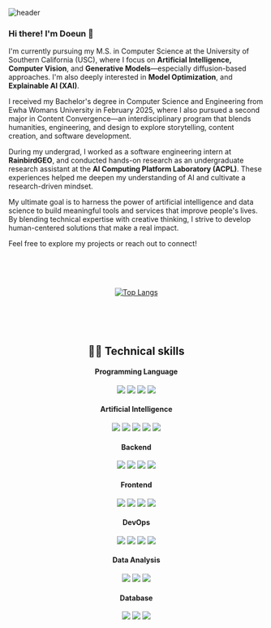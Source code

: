 <!--- ![doeun-github-page](https://github.com/user-attachments/assets/5bdb88ea-89a6-425a-ad90-7358c8ee5985) --->

![header](https://capsule-render.vercel.app/api?type=venom&color=auto&height=300&section=header&text=Welcome%20to%20Doeun's%20Github&fontSize=60)

### Hi there! I'm Doeun 👋

I'm currently pursuing my M.S. in Computer Science at the University of Southern California (USC), where I focus on **Artificial Intelligence, Computer Vision**, and **Generative Models**—especially diffusion-based approaches. I'm also deeply interested in **Model Optimization**, and **Explainable AI (XAI)**.

I received my Bachelor's degree in Computer Science and Engineering from Ewha Womans University in February 2025, where I also pursued a second major in Content Convergence—an interdisciplinary program that blends humanities, engineering, and design to explore storytelling, content creation, and software development.

During my undergrad, I worked as a software engineering intern at **RainbirdGEO**, and conducted hands-on research as an undergraduate research assistant at the **AI Computing Platform Laboratory (ACPL)**. These experiences helped me deepen my understanding of AI and cultivate a research-driven mindset.

My ultimate goal is to harness the power of artificial intelligence and data science to build meaningful tools and services that improve people's lives. By blending technical expertise with creative thinking, I strive to develop human-centered solutions that make a real impact.

Feel free to explore my projects or reach out to connect!


<br><br><br>
<div align=center>
<!---
## 🤝 Contact with me
<a href="mailto:doeun990802@gmail.com"> <img align="left" src="https://raw.githubusercontent.com/deepajarout/deepajarout/main/2993691_brand_brands_gmail_logo_logos_icon.png" alt="deepa jarout | Gmail" width="35px" /> </a>
<a href= "https://www.linkedin.com/in/doeun-kim/"> <img align="left" src="https://raw.githubusercontent.com/deepajarout/deepajarout/main/5296501_linkedin_network_linkedin logo_icon.png" alt="deepa Jarout |LinkedIn" width="35px"/> </a>
--->


<!---
[![Doeun’s github stats](https://github-readme-stats.vercel.app/api?username=doeunyy)](https://github.com/doeunyy)
--->

[![Top Langs](https://github-readme-stats.vercel.app/api/top-langs/?username=doeunyy&layout=compact)](https://github.com/doeunyy)


<br><br><br>


## 👩‍💻 Technical skills 
#### Programming Language
<img src="https://img.shields.io/badge/python-%233776AB.svg?&style=for-the-badge&logo=python&logoColor=white" /> <img src="https://img.shields.io/badge/java-%23007396.svg?&style=for-the-badge&logo=java&logoColor=white" /> <img src="https://img.shields.io/badge/c-%23A8B9CC.svg?&style=for-the-badge&logo=c&logoColor=black" /> <img src="https://img.shields.io/badge/typescript-%233178C6.svg?&style=for-the-badge&logo=typescript&logoColor=white" />

#### Artificial Intelligence
<img src="https://img.shields.io/badge/scikit--learn-%23F7931E.svg?&style=for-the-badge&logo=scikit-learn&logoColor=black" /> <img src="https://img.shields.io/badge/pytorch-%23EE4C2C.svg?&style=for-the-badge&logo=pytorch&logoColor=white" /> <img src="https://img.shields.io/badge/tensorflow-%23FF6F00.svg?&style=for-the-badge&logo=tensorflow&logoColor=white" /> <img src="https://img.shields.io/badge/keras-%23D00000.svg?&style=for-the-badge&logo=keras&logoColor=white" /> <img src="https://img.shields.io/badge/opencv-%235C3EE8.svg?&style=for-the-badge&logo=opencv&logoColor=white" /> 

#### Backend
<img src="https://img.shields.io/badge/node.js-%23339933.svg?&style=for-the-badge&logo=node.js&logoColor=white" /> <img src="https://img.shields.io/badge/fastapi-%23009688.svg?&style=for-the-badge&logo=fastapi&logoColor=white" /> <img src="https://img.shields.io/badge/django-%23092E20.svg?&style=for-the-badge&logo=django&logoColor=white" /> <img src="https://img.shields.io/badge/spring-%236DB33F.svg?&style=for-the-badge&logo=spring&logoColor=white" />

#### Frontend
<img src="https://img.shields.io/badge/html5-%23E34F26.svg?&style=for-the-badge&logo=html5&logoColor=white" /> <img src="https://img.shields.io/badge/css3-%231572B6.svg?&style=for-the-badge&logo=css3&logoColor=white" /> <img src="https://img.shields.io/badge/javascript-%23F7DF1E.svg?&style=for-the-badge&logo=javascript&logoColor=black" /> <img src="https://img.shields.io/badge/react-%2361DAFB.svg?&style=for-the-badge&logo=react&logoColor=black" />

#### DevOps
<img src="https://img.shields.io/badge/git-%23F05032.svg?&style=for-the-badge&logo=git&logoColor=white" /> <img src="https://img.shields.io/badge/docker-%232496ED.svg?&style=for-the-badge&logo=docker&logoColor=white" /> <img src="https://img.shields.io/badge/amazon%20aws-%23232F3E.svg?&style=for-the-badge&logo=amazon%20aws&logoColor=white" /> <img src="https://img.shields.io/badge/microsoft%20azure-%230089D6.svg?&style=for-the-badge&logo=microsoft%20azure&logoColor=white" />

#### Data Analysis
<img src="https://img.shields.io/badge/numpy-%23013243.svg?&style=for-the-badge&logo=numpy&logoColor=white" /> <img src="https://img.shields.io/badge/pandas-%23150458.svg?&style=for-the-badge&logo=pandas&logoColor=white" /> <img src="https://img.shields.io/badge/tableau-%23E97627.svg?&style=for-the-badge&logo=tableau&logoColor=white" />

#### Database
<img src="https://img.shields.io/badge/mysql-%234479A1.svg?&style=for-the-badge&logo=mysql&logoColor=white" /> <img src="https://img.shields.io/badge/sqlite-%23003B57.svg?&style=for-the-badge&logo=sqlite&logoColor=white" /> <img src="https://img.shields.io/badge/mariadb%20foundation-%231F305F.svg?&style=for-the-badge&logo=mariadb%20foundation&logoColor=white" />

<!---
#### Planning
<img src="https://img.shields.io/badge/figma-%23F24E1E.svg?&style=for-the-badge&logo=figma&logoColor=white" /> <img src="https://img.shields.io/badge/microsoft%20powerpoint-%23B7472A.svg?&style=for-the-badge&logo=microsoft%20powerpoint&logoColor=white" /> <img src="https://img.shields.io/badge/microsoft%20excel-%23217346.svg?&style=for-the-badge&logo=microsoft%20excel&logoColor=white" /> <img src="https://img.shields.io/badge/canva-%2300C4CC.svg?&style=for-the-badge&logo=canva&logoColor=white" />

#### Collaboration
<img src="https://img.shields.io/badge/notion-%23000000.svg?&style=for-the-badge&logo=notion&logoColor=white" /> <img src="https://img.shields.io/badge/slack-%234A154B.svg?&style=for-the-badge&logo=slack&logoColor=white" /> <img src="https://img.shields.io/badge/discord-%237289DA.svg?&style=for-the-badge&logo=discord&logoColor=white" /> <img src="https://img.shields.io/badge/trello-%230079BF.svg?&style=for-the-badge&logo=trello&logoColor=white" />
--->

<!--- 
<a href="https://hits.seeyoufarm.com"><img src="https://hits.seeyoufarm.com/api/count/incr/badge.svg?url=https%3A%2F%2Fgithub.com%2Fdoeunyy%2Fhit-counter&count_bg=%2375DFD6&title_bg=%23555555&icon=&icon_color=%23E7E7E7&title=hits&edge_flat=false"/></a>
--->
</div>
